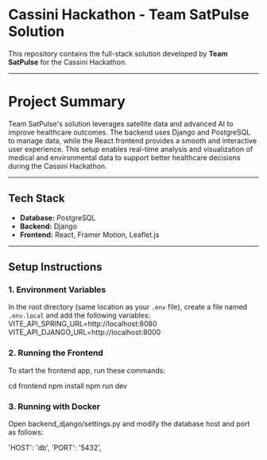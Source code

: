 # Cassini Hackathon - Team SatPulse Solution

This repository contains the full-stack solution developed by **Team SatPulse** for the Cassini Hackathon.

---

# Project Summary
Team SatPulse's solution leverages satellite data and advanced AI to improve healthcare outcomes. The backend uses Django and PostgreSQL to manage data, while the React frontend provides a smooth and interactive user experience. This setup enables real-time analysis and visualization of medical and environmental data to support better healthcare decisions during the Cassini Hackathon.

---

## Tech Stack

- **Database:** PostgreSQL  
- **Backend:** Django  
- **Frontend:** React, Framer Motion, Leaflet.js  

---

## Setup Instructions

### 1. Environment Variables  
In the root directory (same location as your `.env` file), create a file named `.env.local` and add the following variables:
VITE_API_SPRING_URL=http://localhost:8080
VITE_API_DJANGO_URL=http://localhost:8000

### 2. Running the Frontend

To start the frontend app, run these commands:

cd frontend
npm install
npm run dev

### 3. Running with Docker

Open backend_django/settings.py and modify the database host and port as follows:

'HOST': 'db', 
'PORT': '5432',


